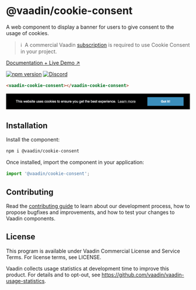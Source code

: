 # @vaadin/cookie-consent

A web component to display a banner for users to give consent to the usage of cookies.

> ℹ️&nbsp; A commercial Vaadin [subscription](https://vaadin.com/pricing) is required to use Cookie Consent in your project.

[Documentation + Live Demo ↗](https://vaadin.com/docs/latest/components/cookie-consent)

[![npm version](https://badgen.net/npm/v/@vaadin/cookie-consent)](https://www.npmjs.com/package/@vaadin/cookie-consent)
[![Discord](https://img.shields.io/discord/732335336448852018?label=discord)](https://discord.gg/PHmkCKC)

```html
<vaadin-cookie-consent></vaadin-cookie-consent>
```

[<img src="https://raw.githubusercontent.com/vaadin/web-components/master/packages/cookie-consent/screenshot.png" width="847" alt="Screenshot of vaadin-details">](https://vaadin.com/docs/latest/components/cookie-consent)

## Installation

Install the component:

```sh
npm i @vaadin/cookie-consent
```

Once installed, import the component in your application:

```js
import '@vaadin/cookie-consent';
```

## Contributing

Read the [contributing guide](https://vaadin.com/docs/latest/contributing/overview) to learn about our development process, how to propose bugfixes and improvements, and how to test your changes to Vaadin components.

## License

This program is available under Vaadin Commercial License and Service Terms. For license terms, see LICENSE.

Vaadin collects usage statistics at development time to improve this product.
For details and to opt-out, see https://github.com/vaadin/vaadin-usage-statistics.
